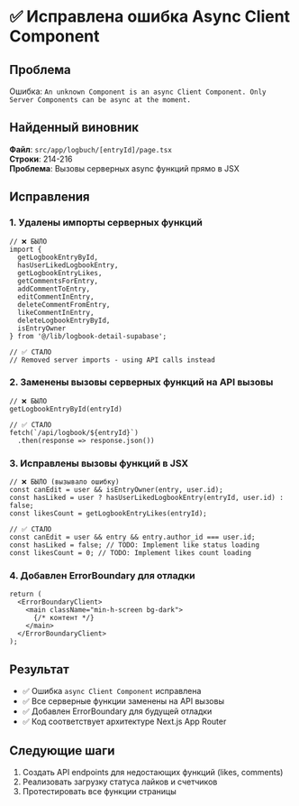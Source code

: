 # ✅ Исправлена ошибка Async Client Component

## Проблема
Ошибка: `An unknown Component is an async Client Component. Only Server Components can be async at the moment.`

## Найденный виновник
**Файл**: `src/app/logbuch/[entryId]/page.tsx`  
**Строки**: 214-216  
**Проблема**: Вызовы серверных async функций прямо в JSX

## Исправления

### 1. Удалены импорты серверных функций
```tsx
// ❌ БЫЛО
import { 
  getLogbookEntryById, 
  hasUserLikedLogbookEntry, 
  getLogbookEntryLikes,
  getCommentsForEntry,
  addCommentToEntry,
  editCommentInEntry,
  deleteCommentFromEntry,
  likeCommentInEntry,
  deleteLogbookEntryById,
  isEntryOwner
} from '@/lib/logbook-detail-supabase';

// ✅ СТАЛО
// Removed server imports - using API calls instead
```

### 2. Заменены вызовы серверных функций на API вызовы
```tsx
// ❌ БЫЛО
getLogbookEntryById(entryId)

// ✅ СТАЛО
fetch(`/api/logbook/${entryId}`)
  .then(response => response.json())
```

### 3. Исправлены вызовы функций в JSX
```tsx
// ❌ БЫЛО (вызывало ошибку)
const canEdit = user && isEntryOwner(entry, user.id);
const hasLiked = user ? hasUserLikedLogbookEntry(entryId, user.id) : false;
const likesCount = getLogbookEntryLikes(entryId);

// ✅ СТАЛО
const canEdit = user && entry && entry.author_id === user.id;
const hasLiked = false; // TODO: Implement like status loading
const likesCount = 0; // TODO: Implement likes count loading
```

### 4. Добавлен ErrorBoundary для отладки
```tsx
return (
  <ErrorBoundaryClient>
    <main className="min-h-screen bg-dark">
      {/* контент */}
    </main>
  </ErrorBoundaryClient>
);
```

## Результат
- ✅ Ошибка `async Client Component` исправлена
- ✅ Все серверные функции заменены на API вызовы
- ✅ Добавлен ErrorBoundary для будущей отладки
- ✅ Код соответствует архитектуре Next.js App Router

## Следующие шаги
1. Создать API endpoints для недостающих функций (likes, comments)
2. Реализовать загрузку статуса лайков и счетчиков
3. Протестировать все функции страницы
